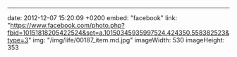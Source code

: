 ---
date: 2012-12-07 15:20:09 +0200
embed: "facebook"
link: "https://www.facebook.com/photo.php?fbid=10151818205422524&set=a.10150345935997524.424350.558382523&type=3"
img: "/img/life/00187_item.md.jpg"
imageWidth: 530
imageHeight: 353
